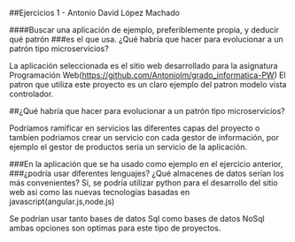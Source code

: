 ##Ejercicios 1 - Antonio David López Machado

####Buscar una aplicación de ejemplo, preferiblemente propia, y deducir qué patrón
###es el que usa. ¿Qué habría que hacer para evolucionar a un patrón tipo microservicios?

La aplicación seleccionada es el sitio web desarrollado para la asignatura Programación Web(https://github.com/Antoniolm/grado_informatica-PW)
El patron que utiliza este proyecto es un claro ejemplo del patron modelo vista controlador.

##¿Qué habría que hacer para evolucionar a un patrón tipo microservicios?

Podríamos ramificar en servicios las diferentes capas del proyecto o tambíen podriamos
crear un servicio con cada gestor de información, por ejemplo el gestor de productos sería
un servicio de la aplicación.

###En la aplicación que se ha usado como ejemplo en el ejercicio anterior,
###¿podría usar diferentes lenguajes? ¿Qué almacenes de datos serían los más convenientes?
Si, se podría utilizar python para el desarrollo del sitio web asi como las nuevas
tecnologías basadas en javascript(angular.js,node.js)

Se podrían usar tanto bases de datos Sql como bases de datos NoSql ambas opciones son optimas
para este tipo de proyectos.
